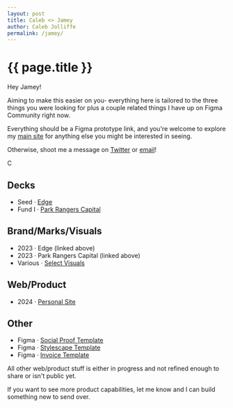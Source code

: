 ```yaml
---
layout: post
title: Caleb <> Jamey
author: Caleb Jolliffe
permalink: /jamey/
---
```


{{ page.title }}
================

Hey Jamey!

Aiming to make this easier on you- everything here is tailored to the three things you were looking for plus a couple related things I have up on Figma Community right now.

Everything should be a Figma prototype link, and you're welcome to explore my <ins>[main site](https://calebjolliffe.co)</ins> for anything else you might be interested in seeing. 

Otherwise, shoot me a message on <ins>[Twitter](https://twitter.com/calebjolliffe)</ins> or <ins>[email](mailto:calebjolliffe@proton.me)</ins>!

C

## Decks
<ul class="posts">
    <li>
        <span>Seed</span>
        &middot;
        <a href="https://www.figma.com/proto/Ni7x12FC2wIM1nwbBxwSzZ/Jamey-%7C-Demos?page-id=0%3A1&type=design&node-id=1-4&viewport=383%2C278%2C0.02&t=wShndZuu0e66tiqr-1&scaling=contain" target="_blank">Edge</a>
    </li>
    <li>
        <span>Fund I</span>
        &middot;
        <a href="https://www.figma.com/proto/Ni7x12FC2wIM1nwbBxwSzZ/Jamey-%7C-Demos?page-id=10%3A22&type=design&node-id=10-25&viewport=231%2C768%2C0.05&t=2s274D4OibAV0F7r-1&scaling=contain&mode=design" target="_blank">Park Rangers Capital</a>
    </li>
</ul>

## Brand/Marks/Visuals
<ul class="posts">
    <li>
        <span>2023</span>
        &middot;
        Edge (linked above)
    </li>
    <li>
        <span>2023</span>
        &middot;
        Park Rangers Capital (linked above)
    </li>
    <li>
        <span>Various</span>
        &middot;
        <a href="https://www.figma.com/proto/Ni7x12FC2wIM1nwbBxwSzZ/Jamey-%7C-Demos?page-id=17%3A931&type=design&node-id=19-932&viewport=104%2C198%2C0.05&t=6wRxiBg0reHyAJlG-1&scaling=contain&mode=design" target="_blank">Select Visuals</a>
    </li>
</ul>

## Web/Product
<ul class="posts">
    <li>
        <span>2024</span>
        &middot;
        <a href="https://calebjolliffe.co" target="_blank">Personal Site</a>
    </li>
</ul>

## Other
<ul class="posts">
    <li>
        <span>Figma</span>
        &middot;
        <a href="https://www.figma.com/community/file/1146879055185331497/social-proof" target="_blank">Social Proof Template</a>
    </li>
    <li>
        <span>Figma</span>
        &middot;
        <a href="https://www.figma.com/community/file/1142308631181984935/stylescape" target="_blank">Stylescape Template</a>
    </li>
    <li>
        <span>Figma</span>
        &middot;
        <a href="https://www.figma.com/community/file/1150987829658682539/invoice-template" target="_blank">Invoice Template</a>
    </li>
</ul>

All other web/product stuff is either in progress and not refined enough to share or isn't public yet.

If you want to see more product capabilities, let me know and I can build something new to send over.